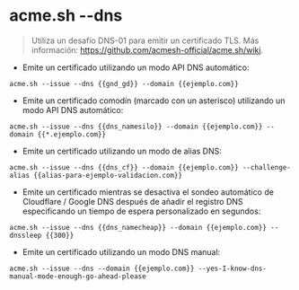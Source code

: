 # acme.sh --dns

> Utiliza un desafío DNS-01 para emitir un certificado TLS.
> Más información: <https://github.com/acmesh-official/acme.sh/wiki>.

- Emite un certificado utilizando un modo API DNS automático:

`acme.sh --issue --dns {{gnd_gd}} --domain {{ejemplo.com}}`

- Emite un certificado comodín (marcado con un asterisco) utilizando un modo API DNS automático:

`acme.sh --issue --dns {{dns_namesilo}} --domain {{ejemplo.com}} --domain {{*.ejemplo.com}}`

- Emite un certificado utilizando un modo de alias DNS:

`acme.sh --issue --dns {{dns_cf}} --domain {{ejemplo.com}} --challenge-alias {{alias-para-ejemplo-validacion.com}}`

- Emite un certificado mientras se desactiva el sondeo automático de Cloudflare / Google DNS después de añadir el registro DNS especificando un tiempo de espera personalizado en segundos:

`acme.sh --issue --dns {{dns_namecheap}} --domain {{ejemplo.com}} --dnssleep {{300}}`

- Emite un certificado utilizando un modo DNS manual:

`acme.sh --issue --dns --domain {{ejemplo.com}} --yes-I-know-dns-manual-mode-enough-go-ahead-please`
